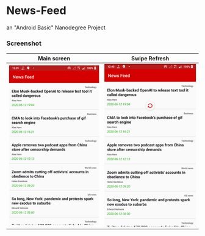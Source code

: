 # News-Feed
an "Android Basic" Nanodegree Project

### Screenshot
Main screen              |   Swipe Refresh
-------------------------|-------------------------
![1](/Screenshots/1.png) | ![2](/Screenshots/2.png)

